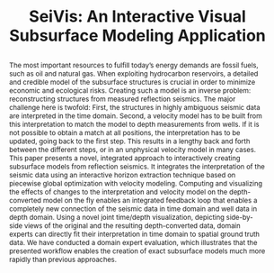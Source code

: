 ---
# this file is written in YAML http://docs.ansible.com/ansible/latest/YAMLSyntax.html
# all lines with a leading sharp are comments and will not be compiled
# longer blocks of text should start with a a leading > to escape all special characters

# URL handle for generated webpage
slug:      seivis

#specifies layout to be used for page generation (do not modify)
layout:     publication

#publication title
title:      >
   SeiVis: An Interactive Visual Subsurface Modeling Application

#include in selected publications on front page (optional, delete line if not applicable)
display: selected

#list all publication authors in correct order
authors:
 - Thomas Höllt
 - Wolfgang Freiler
 - Fritz M. Gschwantner
 - Helmut Doleisch
 - Gabor Heinemann
 - Markus Hadwiger

#insert publication venue (displayed on publication page)
venue:      >
   IEEE Transactions on Visualization and Computer Graphics, Vol.18, No.12 (Proceedings IEEE Scientific Visualization 2012), pp. 2226-2235
   
#insert short venue (displayed in box in publication list)
shortvenue: >
   IEEE Scientific Visualization 2012

#specify publication year
year:       2012

#insert abstract of publication
abstract:   >
   The most important resources to fulfill today’s energy demands are fossil fuels, such as oil and natural gas. When exploiting hydrocarbon reservoirs, a detailed and credible model of the subsurface structures is crucial in order to minimize economic and ecological risks. Creating such a model is an inverse problem: reconstructing structures from measured reflection seismics. The major challenge here is twofold: First, the structures in highly ambiguous seismic data are interpreted in the time domain. Second, a velocity model has to be built from this interpretation to match the model to depth measurements from wells. If it is not possible to obtain a match at all positions, the interpretation has to be updated, going back to the first step. This results in a lengthy back and forth between the different steps, or in an unphysical velocity model in many cases. This paper presents a novel, integrated approach to interactively creating subsurface models from reflection seismics. It integrates the interpretation of the seismic data using an interactive horizon extraction technique based on piecewise global optimization with velocity modeling. Computing and visualizing the effects of changes to the interpretation and velocity model on the depth-converted model on the fly enables an integrated feedback loop that enables a completely new connection of the seismic data in time domain and well data in depth domain. Using a novel joint time/depth visualization, depicting side-by-side views of the original and the resulting depth-converted data, domain experts can directly fit their interpretation in time domain to spatial ground truth data. We have conducted a domain expert evaluation, which illustrates that the presented workflow enables the creation of exact subsurface models much more rapidly than previous approaches.
   
#link to hi-res teaser image of publication (please make sure the image is wide, e.g. aspect ratio between 4:2 and 4:1) 
teaser:     './publications/2012_hoellt_seivis.jpg'

#link to smaller thumbnail image of publication (please make sure the aspect ratio is 3:2, suggested size is 150x100px)
thumbnail:  './publications/2012_hoellt_thumbnail.jpg'

#link to publication video (optional): you can either upload the video to our website (insert local link) or host it on youtube or vimeo (in this case insert the youtube/vimeo link)
video:      './publications/2012_hoellt_seivis.mp4'

#link to publication pdf (optional)
pdf:        './publications/2012_hoellt_seivis.pdf'

#insert citation. please format citation by inserting <br> at line breaks, &emsp; will insert a tab character to prettify the citation
citation:   >
  @article{Hadwiger2012Petascale,<br>
   &emsp;title = {SeiVis: An Interactive Visual Subsurface Modeling Application},<br>
   &emsp;author = {H{\"o}llt, Thomas and Freiler, Wolfgang and Gschwantner, Fritz M. and Doleisch, Helmut and Heinemann, Gabor and Hadwiger, Markus},<br>
   &emsp;journal = {IEEE Transactions on Visualization and Computer Graphics (Proceedings IEEE Scientific Visualization 2012)},<br>
   &emsp;year = {2012},<br>
   &emsp;volume = {18},<br>
   &emsp;number = {12},<br>
   &emsp;pages = {2226--2235}<br>
  }

#insert links to additional material for the publication (optional)
#links need a title, a URL and a type (this defines the link icon) which can be one of the following values: code, archive, files, slides or text (this is the default icon)
#links: 
# - title: ExampleCode
#   type:  code
#   url:   './publications/supplementary1.zip' 
# - title: ExampleSlides
#   type:  slides
#   url:   './publications/presentation.pptx' 

#don't forget the leading and trailing --- in a YAML file
---
